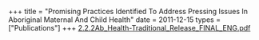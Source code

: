 +++
title = "Promising Practices Identified To Address Pressing Issues In Aboriginal Maternal And Child Health"
date = 2011-12-15
types = ["Publications"]
+++
[2.2.2Ab\_Health-Traditional\_Release\_FINAL\_ENG.pdf](/files/2.2.2Ab_Health-Traditional_Release_FINAL_ENG.pdf)
